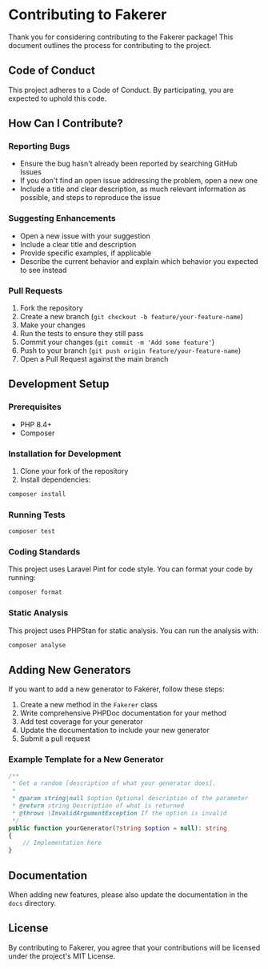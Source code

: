 # Contributing to Fakerer

Thank you for considering contributing to the Fakerer package! This document outlines the process for contributing to the project.

## Code of Conduct

This project adheres to a Code of Conduct. By participating, you are expected to uphold this code.

## How Can I Contribute?

### Reporting Bugs

- Ensure the bug hasn't already been reported by searching GitHub Issues
- If you don't find an open issue addressing the problem, open a new one
- Include a title and clear description, as much relevant information as possible, and steps to reproduce the issue

### Suggesting Enhancements

- Open a new issue with your suggestion
- Include a clear title and description
- Provide specific examples, if applicable
- Describe the current behavior and explain which behavior you expected to see instead

### Pull Requests

1. Fork the repository
2. Create a new branch (`git checkout -b feature/your-feature-name`)
3. Make your changes
4. Run the tests to ensure they still pass
5. Commit your changes (`git commit -m 'Add some feature'`)
6. Push to your branch (`git push origin feature/your-feature-name`)
7. Open a Pull Request against the main branch

## Development Setup

### Prerequisites

- PHP 8.4+
- Composer

### Installation for Development

1. Clone your fork of the repository
2. Install dependencies:

```bash
composer install
```

### Running Tests

```bash
composer test
```

### Coding Standards

This project uses Laravel Pint for code style. You can format your code by running:

```bash
composer format
```

### Static Analysis

This project uses PHPStan for static analysis. You can run the analysis with:

```bash
composer analyse
```

## Adding New Generators

If you want to add a new generator to Fakerer, follow these steps:

1. Create a new method in the `Fakerer` class
2. Write comprehensive PHPDoc documentation for your method
3. Add test coverage for your generator
4. Update the documentation to include your new generator
5. Submit a pull request

### Example Template for a New Generator

```php
/**
 * Get a random [description of what your generator does].
 *
 * @param string|null $option Optional description of the parameter
 * @return string Description of what is returned
 * @throws \InvalidArgumentException If the option is invalid
 */
public function yourGenerator(?string $option = null): string
{
    // Implementation here
}
```

## Documentation

When adding new features, please also update the documentation in the `docs` directory.

## License

By contributing to Fakerer, you agree that your contributions will be licensed under the project's MIT License.
